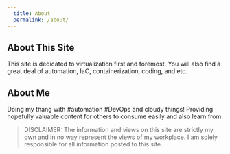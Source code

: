 ```yaml
---
  title: About
  permalink: /about/
---
```


## About This Site

This site is dedicated to virtualization first and foremost. You will also find
a great deal of automation, IaC, containerization, coding, and etc.

## About Me

Doing my thang with #automation #DevOps and cloudy things! Providing hopefully
valuable content for others to consume easily and also learn from.

> DISCLAIMER: The information and views on this site are strictly my own and in
> no way represent the views of my workplace. I am solely responsible for all
> information posted to this site.
